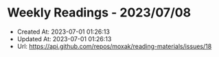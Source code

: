 # Weekly Readings - 2023/07/08

- Created At: 2023-07-01 01:26:13
- Updated At: 2023-07-01 01:26:13
- Url: https://api.github.com/repos/moxak/reading-materials/issues/18

